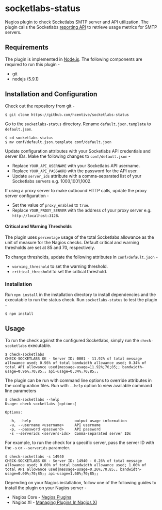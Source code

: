 socketlabs-status
=================
Nagios plugin to check [Socketlabs](http://www.socketlabs.com) SMTP server and API utilization. The plugin calls the Socketlabs [reporting API](http://www.socketlabs.com/api-reference/reporting-api/) to retrieve usage metrics for SMTP servers.

## Requirements
The plugin is implemented in [Node.js](https://nodejs.org/en/). The following components are required to run this plugin -
* git
* nodejs (5.9.1)

## Installation and Configuration
Check out the repository from git -
```
$ git clone https://github.com/hcentive/socketlabs-status
```
Go to the `socketlabs-status` directory. Rename `default.json.template` to `default.json`.
```
$ cd socketlabs-status
$ mv conf/default.json.template conf/default.json
```
Update configuration attributes with your Socketlabs API credentials and server IDs. Make the following changes to `conf/default.json` -
* Replace `YOUR_API_USERNAME` with your Socketlabs API username.
* Replace `YOUR_API_PASSWORD` with the password for the API user.
* Update `server_ids` attribute with a comma-separated list of your Socketlabs servers e.g. 1000,1001,1002.

If using a proxy server to make outbound HTTP calls, update the proxy server configuration -
*  Set the value of `proxy_enabled` to `true`.
* Replace `YOUR_PROXY_SERVER` with the address of your proxy server e.g. `http://localhost:3128`.

#### Critical and Warning Thresholds
The plugin uses `percentage` usage of the total Socketlabs allowance as the unit of measure for the Nagios checks. Default critical and warning thresholds are set at 85 and 70, respectively.

To change thresholds, update the following attributes in `conf/default.json` -
* `warning_threshold` to set the warning threshold.
* `critical_threshold` to set the critical threshold.

### Installation
Run `npm install` in the installation directory to install dependencies and the executable to run the status check. Run `socketlabs-status` to test the plugin -
```
$ npm install
```

## Usage
To run the check against the configured Socketlabs, simply run the `check-scoketlabs` executable.
```
$ check-socketlabs
CHECK-SOCKETLABS OK - Server ID: 0001 - 11.92% of total message allowance used; 0.96% of total bandwidth allowance used; 0.34% of total API allowance used|message-usage=11.92%;70;85;; bandwidth-usage=0.96%;70;85;; api-usage=0.34%;70;85;;
```
The plugin can be run with command line options to override attributes in the configuration files. Run with `--help` option to view available command line parameters
```
$ check-socketlabs --help
Usage: check-socketlabs [options]

Options:

  -h, --help                    output usage information
  -u, --username <username>     API username
  -p, --password <password>     API password
  -s --serverids <servers-ids>  Comma-separated server IDs
```
For example, to run the check for a specific server, pass the server ID with the `-s` or `--serverids` parameter.
```
$ check-socketlabs -s 14940                  
CHECK-SOCKETLABS OK - Server ID: 14940 - 0.26% of total message allowance used; 0.00% of total bandwidth allowance used; 1.60% of total API allowance used|message-usage=0.26%;70;85;; bandwidth-usage=0.00%;70;85;; api-usage=1.60%;70;85;;
```

Depending on your Nagios installation, follow one of the following guides to install the plugin on your Nagios server -
* Nagios Core - [Nagios Plugins](https://assets.nagios.com/downloads/nagioscore/docs/nagioscore/4/en/plugins.html)
* Nagios XI - [Managing Plugins In Nagios XI](https://assets.nagios.com/downloads/nagiosxi/docs/Managing-Plugins-in-Nagios-XI.pdf)
